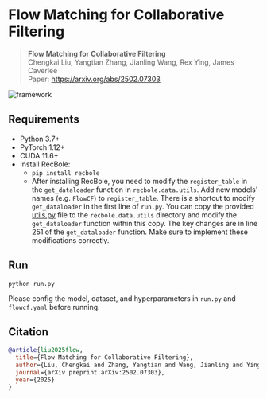 # Flow Matching for Collaborative Filtering

> **Flow Matching for Collaborative Filtering**\
> Chengkai Liu, Yangtian Zhang, Jianling Wang, Rex Ying, James Caverlee\
> Paper: https://arxiv.org/abs/2502.07303

![framework](/Users/lck/Desktop/FlowCF/asset/framework.png)

## Requirements

* Python 3.7+
* PyTorch 1.12+
* CUDA 11.6+
* Install RecBole:
  * `pip install recbole`
  * After installing RecBole, you need to modify the `register_table` in the `get_dataloader` function in `recbole.data.utils`. Add new models' names (e.g. `FlowCF`) to `register_table`. There is a shortcut to modify `get_dataloader` in the first line of `run.py`. You can copy the provided [utils.py](./utils.py) file to the `recbole.data.utils` directory and modify the `get_dataloader` function within this copy. The key changes are in line 251 of the `get_dataloader` function. Make sure to implement these modifications correctly.
  


## Run

```python run.py```

Please config the model, dataset, and hyperparameters in `run.py` and  `flowcf.yaml` before running.

## Citation
```bibtex
@article{liu2025flow,
  title={Flow Matching for Collaborative Filtering},
  author={Liu, Chengkai and Zhang, Yangtian and Wang, Jianling and Ying, Rex and Caverlee, James},
  journal={arXiv preprint arXiv:2502.07303},
  year={2025}
}
```
